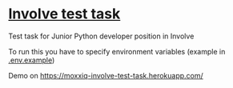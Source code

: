 # [Involve test task](https://moxxiq-involve-test-task.herokuapp.com/)
Test task for Junior Python developer position in Involve

To run this you have to specify environment variables (example in [.env.example](./.env.example))

Demo on https://moxxiq-involve-test-task.herokuapp.com/
